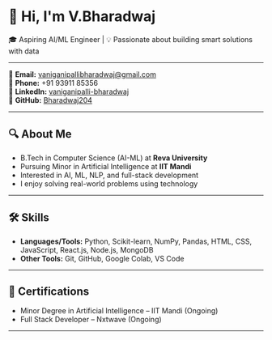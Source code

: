 # 👋 Hi, I'm V.Bharadwaj

🎓 Aspiring AI/ML Engineer | 💡 Passionate about building smart solutions with data

---

📧 **Email:** vaniganipallibharadwaj@gmail.com  
📱 **Phone:** +91 93911 85356  
🔗 **LinkedIn:** [vaniganipalli-bharadwaj](https://www.linkedin.com/in/vaniganipalli-bharadwaj-829351337)  
🐙 **GitHub:** [Bharadwaj204](https://github.com/Bharadwaj204)

---

## 🔍 About Me

- B.Tech in Computer Science (AI-ML) at **Reva University**
- Pursuing Minor in Artificial Intelligence at **IIT Mandi**
- Interested in AI, ML, NLP, and full-stack development
- I enjoy solving real-world problems using technology

---

## 🛠️ Skills

- **Languages/Tools:** Python, Scikit-learn, NumPy, Pandas, HTML, CSS, JavaScript, React.js, Node.js, MongoDB
- **Other Tools:** Git, GitHub, Google Colab, VS Code

---

## 📜 Certifications

- Minor Degree in Artificial Intelligence – IIT Mandi (Ongoing)  
- Full Stack Developer – Nxtwave (Ongoing)

---


<!---
Bharadwaj204/Bharadwaj204 is a ✨ special ✨ repository because its `README.md` appears on your GitHub profile.
--->
